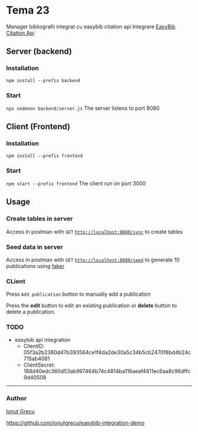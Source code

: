 # Tema 23
Manager bibliografii integrat cu easybib citation api
Integrare [EasyBib Citation Api](https://api.citation-api.com/demo/examples)

## Server (backend)
### Installation
`npm install --prefix backend`

### Start
`npx nodemon backend/server.js`
The server listens to port 8080

## Client (Frontend)
### Installation
`npm install --prefix frontend`

### Start
`npm start --prefix frontend`
The client run on port 3000

## Usage
### Create tables in server
Access in postman with `GET` [`http://localhost:8080/sync`](http://localhost:8080/sync) to create tables

### Seed data in server
Access in postman with `GET` [`http://localhost:8080/seed`](http://localhost:8080/seed) to generate 10 publications using [faker](https://www.npmjs.com/package/faker)

### CLient
Press `Add publication` button to manually add a publication

Press the **edit** button to edit an existing publication or **delete** button to delete a publication.

### TODO
- easybib api integration
    - ClientID: 05f3a2b2380d47b393564ce1f4da2de30a5c34b5cb2470f8bd4b24c715ab4081
    - ClientSecret: 188d40edc360d53ab997464b74c4814ba116aeaf4411ec6aa8c96dffc9d40508

___

### Author
[Ionut Grecu](https://grecu.eu)

https://github.com/ionutgrecu/easybib-integration-demo

